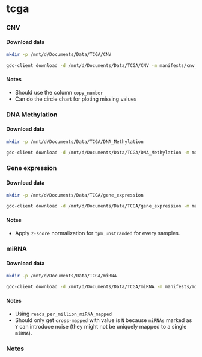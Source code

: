 # tcga

### CNV

#### Download data

```bash
mkdir -p /mnt/d/Documents/Data/TCGA/CNV

gdc-client download -d /mnt/d/Documents/Data/TCGA/CNV -m manifests/cnv_manifest.txt
```

#### Notes

- Should use the column `copy_number`
- Can do the circle chart for ploting missing values

### DNA Methylation

#### Download data

```bash
mkdir -p /mnt/d/Documents/Data/TCGA/DNA_Methylation

gdc-client download -d /mnt/d/Documents/Data/TCGA/DNA_Methylation -m manifests/dna_methylation_manifest.txt
```

### Gene expression

#### Download data

```bash
mkdir -p /mnt/d/Documents/Data/TCGA/gene_expression

gdc-client download -d /mnt/d/Documents/Data/TCGA/gene_expression -m manifests/gene_expression_quantification_manifest.txt
```

#### Notes

- Apply `z-score` normalization for `tpm_unstranded` for every samples.

### miRNA

#### Download data

```bash
mkdir -p /mnt/d/Documents/Data/TCGA/miRNA

gdc-client download -d /mnt/d/Documents/Data/TCGA/miRNA -m manifests/miRNA_manifest.txt
```

#### Notes

- Using `reads_per_million_miRNA_mapped`
- Should only get `cross-mapped` with value is `N` because `miRNAs` marked as `Y` can introduce noise (they might not be uniquely mapped to a single `miRNA`).



### Notes
